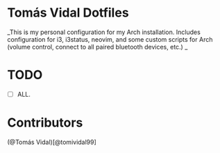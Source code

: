 # Tomás Vidal Dotfiles
_This is my personal configuration for my Arch installation. Includes configuration for i3, i3status, neovim, and some custom scripts for Arch (volume control, connect to all paired bluetooth devices, etc.) _

# TODO
- [ ] ALL.

# Contributors
(@Tomás Vidal)[@tomividal99]

